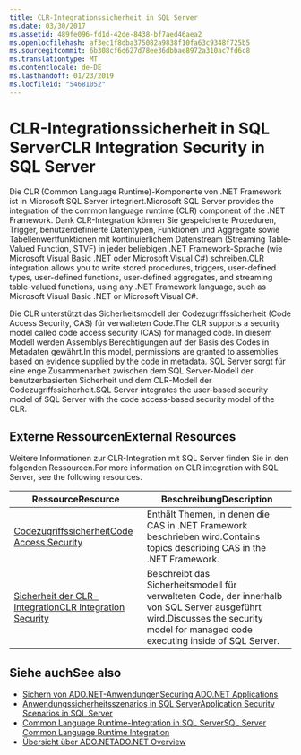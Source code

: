 ```yaml
---
title: CLR-Integrationssicherheit in SQL Server
ms.date: 03/30/2017
ms.assetid: 489fe096-fd1d-42de-8438-bf7aed46aea2
ms.openlocfilehash: af3ec1f8dba375082a9838f10fa63c9348f725b5
ms.sourcegitcommit: 6b308cf6d627d78ee36dbbae8972a310ac7fd6c8
ms.translationtype: MT
ms.contentlocale: de-DE
ms.lasthandoff: 01/23/2019
ms.locfileid: "54681052"
---
```

# <a name="clr-integration-security-in-sql-server"></a><span data-ttu-id="c2fe3-102">CLR-Integrationssicherheit in SQL Server</span><span class="sxs-lookup"><span data-stu-id="c2fe3-102">CLR Integration Security in SQL Server</span></span>
<span data-ttu-id="c2fe3-103">Die CLR (Common Language Runtime)-Komponente von .NET Framework ist in Microsoft SQL Server integriert.</span><span class="sxs-lookup"><span data-stu-id="c2fe3-103">Microsoft SQL Server provides the integration of the common language runtime (CLR) component of the .NET Framework.</span></span> <span data-ttu-id="c2fe3-104">Dank CLR-Integration können Sie gespeicherte Prozeduren, Trigger, benutzerdefinierte Datentypen, Funktionen und Aggregate sowie Tabellenwertfunktionen mit kontinuierlichem Datenstream (Streaming Table-Valued Function, STVF) in jeder beliebigen .NET Framework-Sprache (wie Microsoft Visual Basic .NET oder Microsoft Visual C#) schreiben.</span><span class="sxs-lookup"><span data-stu-id="c2fe3-104">CLR integration allows you to write stored procedures, triggers, user-defined types, user-defined functions, user-defined aggregates, and streaming table-valued functions, using any .NET Framework language, such as Microsoft Visual Basic .NET or Microsoft Visual C#.</span></span>  
  
 <span data-ttu-id="c2fe3-105">Die CLR unterstützt das Sicherheitsmodell der Codezugriffssicherheit (Code Access Security, CAS) für verwalteten Code.</span><span class="sxs-lookup"><span data-stu-id="c2fe3-105">The CLR supports a security model called code access security (CAS) for managed code.</span></span> <span data-ttu-id="c2fe3-106">In diesem Modell werden Assemblys Berechtigungen auf der Basis des Codes in Metadaten gewährt.</span><span class="sxs-lookup"><span data-stu-id="c2fe3-106">In this model, permissions are granted to assemblies based on evidence supplied by the code in metadata.</span></span> <span data-ttu-id="c2fe3-107">SQL Server sorgt für eine enge Zusammenarbeit zwischen dem SQL Server-Modell der benutzerbasierten Sicherheit und dem CLR-Modell der Codezugriffssicherheit.</span><span class="sxs-lookup"><span data-stu-id="c2fe3-107">SQL Server integrates the user-based security model of SQL Server with the code access-based security model of the CLR.</span></span>  
  
## <a name="external-resources"></a><span data-ttu-id="c2fe3-108">Externe Ressourcen</span><span class="sxs-lookup"><span data-stu-id="c2fe3-108">External Resources</span></span>  
 <span data-ttu-id="c2fe3-109">Weitere Informationen zur CLR-Integration mit SQL Server finden Sie in den folgenden Ressourcen.</span><span class="sxs-lookup"><span data-stu-id="c2fe3-109">For more information on CLR integration with SQL Server, see the following resources.</span></span>  
  
|<span data-ttu-id="c2fe3-110">Ressource</span><span class="sxs-lookup"><span data-stu-id="c2fe3-110">Resource</span></span>|<span data-ttu-id="c2fe3-111">Beschreibung</span><span class="sxs-lookup"><span data-stu-id="c2fe3-111">Description</span></span>|  
|--------------|-----------------|  
|[<span data-ttu-id="c2fe3-112">Codezugriffssicherheit</span><span class="sxs-lookup"><span data-stu-id="c2fe3-112">Code Access Security</span></span>](../../../../../docs/framework/misc/code-access-security.md)|<span data-ttu-id="c2fe3-113">Enthält Themen, in denen die CAS in .NET Framework beschrieben wird.</span><span class="sxs-lookup"><span data-stu-id="c2fe3-113">Contains topics describing CAS in the .NET Framework.</span></span>|  
|[<span data-ttu-id="c2fe3-114">Sicherheit der CLR-Integration</span><span class="sxs-lookup"><span data-stu-id="c2fe3-114">CLR Integration Security</span></span>](/sql/relational-databases/clr-integration/security/clr-integration-security)|<span data-ttu-id="c2fe3-115">Beschreibt das Sicherheitsmodell für verwalteten Code, der innerhalb von SQL Server ausgeführt wird.</span><span class="sxs-lookup"><span data-stu-id="c2fe3-115">Discusses the security model for managed code executing inside of SQL Server.</span></span>|  
  
## <a name="see-also"></a><span data-ttu-id="c2fe3-116">Siehe auch</span><span class="sxs-lookup"><span data-stu-id="c2fe3-116">See also</span></span>
- [<span data-ttu-id="c2fe3-117">Sichern von ADO.NET-Anwendungen</span><span class="sxs-lookup"><span data-stu-id="c2fe3-117">Securing ADO.NET Applications</span></span>](../../../../../docs/framework/data/adonet/securing-ado-net-applications.md)
- [<span data-ttu-id="c2fe3-118">Anwendungssicherheitsszenarios in SQL Server</span><span class="sxs-lookup"><span data-stu-id="c2fe3-118">Application Security Scenarios in SQL Server</span></span>](../../../../../docs/framework/data/adonet/sql/application-security-scenarios-in-sql-server.md)
- [<span data-ttu-id="c2fe3-119">Common Language Runtime-Integration in SQL Server</span><span class="sxs-lookup"><span data-stu-id="c2fe3-119">SQL Server Common Language Runtime Integration</span></span>](../../../../../docs/framework/data/adonet/sql/sql-server-common-language-runtime-integration.md)
- [<span data-ttu-id="c2fe3-120">Übersicht über ADO.NET</span><span class="sxs-lookup"><span data-stu-id="c2fe3-120">ADO.NET Overview</span></span>](../../../../../docs/framework/data/adonet/ado-net-overview.md)
